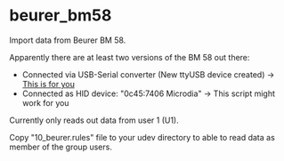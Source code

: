 # beurer_bm58
Import data from Beurer BM 58.

Apparently there are at least two versions of the BM 58 out there:

* Connected via USB-Serial converter (New ttyUSB device created) -> [This is for you](https://github.com/DaveDavenport/BPM)
* Connected as HID device: "0c45:7406 Microdia" -> This script might work for you

Currently only reads out data from user 1 (U1).

Copy "10_beurer.rules" file to your udev directory to able to read data as member of the group users.
